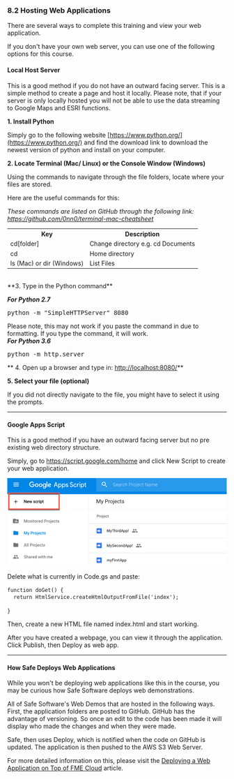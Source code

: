 ### 8.2 Hosting Web Applications

There are several ways to complete this training and view your web
application.

 If you don't have your own web server, you can use one of the following options for this course.

#### Local Host Server

This is a good method if you do not have an outward facing server. This
is a simple method to create a page and host it locally. Please note,
that if your server is only locally hosted you will not be able to use
the data streaming to Google Maps and ESRI functions.

**1. Install Python**

Simply go to the following website
[https://www.python.org/](https://www.python.org/) and
find the download link to download the newest version of python and
install on your computer.


**2. Locate Terminal (Mac/ Linux) or the Console Window (Windows)**

Using the commands to navigate through the file folders, locate where
your files are stored.

Here are the useful commands for this:

*These commands are listed on GitHub through the following link:
https://github.com/0nn0/terminal-mac-cheatsheet*


<table>

<tr>
<th>Key</th>
<th>Description</th>

</tr>

<tr>
<td>cd[folder]</td>
<td>Change directory e.g. cd Documents</td>

<tr>
<td>cd</td>
<td> Home directory
</td>

<tr>
<td>ls (Mac) or dir (Windows)</td>
<td>List Files</td>

</table>


<br>
**3. Type in the Python command**

***For Python 2.7***

<pre>
python -m "SimpleHTTPServer" 8080
</pre>

Please note, this may not work if you paste the command in due to
formatting. If you type the command, it will work.
<br>
***For Python 3.6***

<pre>
python -m http.server
</pre>

** 4. Open up a browser and type in:
[http://localhost:8080/](http://localhost:8080/)**

**5. Select your file (optional)**

If you did not directly navigate to the file, you might have to select it
using the prompts.

---

#### Google Apps Script

This is a good method if you have an outward facing server but no pre
existing web directory structure.

Simply, go to https://script.google.com/home and click New Script to create your web application.

![](./Images/8.2.1.GoogleAppsScript.png)


Delete what is currently in Code.gs and paste:

    function doGet() {
      return HtmlService.createHtmlOutputFromFile('index');

    }

Then, create a new HTML file named index.html and start working.

After you have created a webpage, you can view it through the application. Click Publish, then Deploy as web app. 

---


#### How Safe Deploys Web Applications

While you won't be deploying web applications like this in the course, you may be curious how Safe Software deploys web demonstrations.  

All of Safe Software's Web Demos that are hosted in the following ways.
First, the application folders are posted to GitHub. GitHub has the
advantage of versioning. So once an edit to the code has been made it
will display who made the changes and when they were made.

Safe, then uses Deploy, which is notified when the code on GitHub is
updated. The application is then pushed to the AWS S3 Web Server.

For more detailed information on this, please visit the [Deploying a Web Application on Top of FME Cloud](https://knowledge.safe.com/articles/677/deploying-a-web-application-on-top-of-fme-cloud-s3.html) article.


